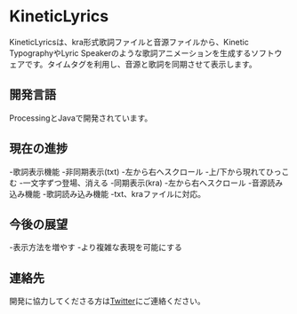 # KineticLyrics
KineticLyricsは、kra形式歌詞ファイルと音源ファイルから、Kinetic TypographyやLyric Speakerのような歌詞アニメーションを生成するソフトウェアです。タイムタグを利用し、音源と歌詞を同期させて表示します。

## 開発言語
ProcessingとJavaで開発されています。

## 現在の進捗
-歌詞表示機能
    -非同期表示(txt)
        -左から右へスクロール
        -上/下から現れてひっこむ
        -一文字ずつ登場、消える
    -同期表示(kra)
        -左から右へスクロール
-音源読み込み機能
-歌詞読み込み機能
    -txt、kraファイルに対応。

## 今後の展望
-表示方法を増やす
    -より複雑な表現を可能にする

## 連絡先
開発に協力してくださる方は[Twitter](https://www.twitter.com/Alumoto_san)にご連絡ください。